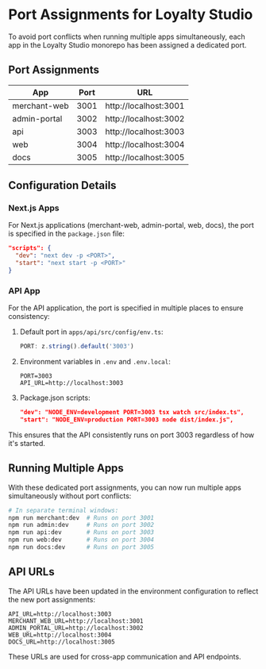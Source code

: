 # Port Assignments for Loyalty Studio

To avoid port conflicts when running multiple apps simultaneously, each app in the Loyalty Studio monorepo has been assigned a dedicated port.

## Port Assignments

| App | Port | URL |
|-----|------|-----|
| merchant-web | 3001 | http://localhost:3001 |
| admin-portal | 3002 | http://localhost:3002 |
| api | 3003 | http://localhost:3003 |
| web | 3004 | http://localhost:3004 |
| docs | 3005 | http://localhost:3005 |

## Configuration Details

### Next.js Apps

For Next.js applications (merchant-web, admin-portal, web, docs), the port is specified in the `package.json` file:

```json
"scripts": {
  "dev": "next dev -p <PORT>",
  "start": "next start -p <PORT>"
}
```

### API App

For the API application, the port is specified in multiple places to ensure consistency:

1. Default port in `apps/api/src/config/env.ts`:
   ```typescript
   PORT: z.string().default('3003')
   ```

2. Environment variables in `.env` and `.env.local`:
   ```
   PORT=3003
   API_URL=http://localhost:3003
   ```

3. Package.json scripts:
   ```json
   "dev": "NODE_ENV=development PORT=3003 tsx watch src/index.ts",
   "start": "NODE_ENV=production PORT=3003 node dist/index.js",
   ```

This ensures that the API consistently runs on port 3003 regardless of how it's started.

## Running Multiple Apps

With these dedicated port assignments, you can now run multiple apps simultaneously without port conflicts:

```bash
# In separate terminal windows:
npm run merchant:dev  # Runs on port 3001
npm run admin:dev     # Runs on port 3002
npm run api:dev       # Runs on port 3003
npm run web:dev       # Runs on port 3004
npm run docs:dev      # Runs on port 3005
```

## API URLs

The API URLs have been updated in the environment configuration to reflect the new port assignments:

```
API_URL=http://localhost:3003
MERCHANT_WEB_URL=http://localhost:3001
ADMIN_PORTAL_URL=http://localhost:3002
WEB_URL=http://localhost:3004
DOCS_URL=http://localhost:3005
```

These URLs are used for cross-app communication and API endpoints.

